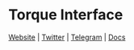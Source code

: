# Torque Interface

[Website](https://torque.fi) | [Twitter](https://twitter.com/torquefi) | [Telegram](https://t.me/torquefi) | [Docs](https://docs.torque.fi)
